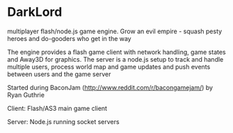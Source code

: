 DarkLord
========

multiplayer flash/node.js  game engine. 
Grow an evil empire - squash pesty heroes and do-gooders who get in the way

The engine provides a flash game client with network handling, game states and Away3D for graphics.
The server is a node.js setup to track and handle multiple users, process world map and game updates and push events between users and the game server

Started during BaconJam (http://www.reddit.com/r/bacongamejam/) by Ryan Guthrie

Client:
Flash/AS3 main game client

Server:
Node.js running socket servers